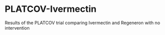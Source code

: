 # PLATCOV-Ivermectin
 Results of the PLATCOV trial comparing Ivermectin and Regeneron with no intervention
